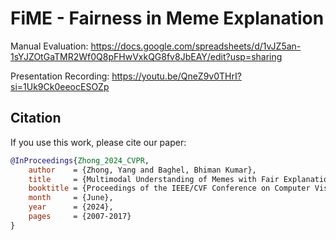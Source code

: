 # FiME - Fairness in Meme Explanation
Manual Evaluation: https://docs.google.com/spreadsheets/d/1vJZ5an-1sYJZOtGaTMR2Wf0Q8pFHwVxkQG8fv8JbEAY/edit?usp=sharing

Presentation Recording: https://youtu.be/QneZ9v0THrI?si=1Uk9Ck0eeocESOZp

## Citation

If you use this work, please cite our paper:

```bibtex
@InProceedings{Zhong_2024_CVPR,
    author    = {Zhong, Yang and Baghel, Bhiman Kumar},
    title     = {Multimodal Understanding of Memes with Fair Explanations},
    booktitle = {Proceedings of the IEEE/CVF Conference on Computer Vision and Pattern Recognition (CVPR) Workshops},
    month     = {June},
    year      = {2024},
    pages     = {2007-2017}
}
